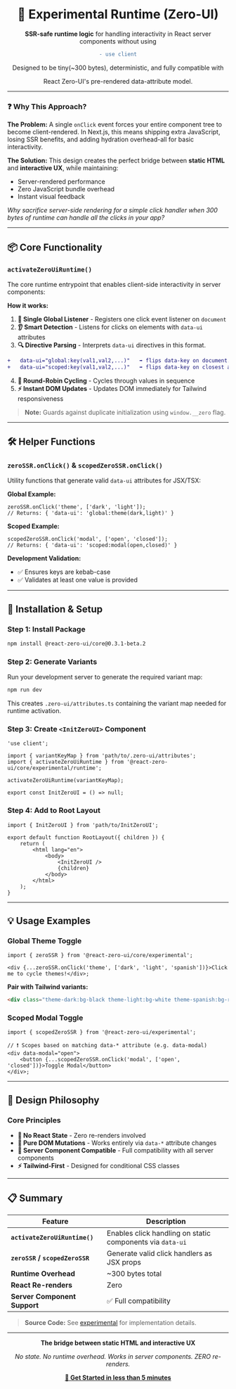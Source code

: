 <div align="center">
<h1> 🧪 Experimental Runtime (Zero-UI) </h1>

**SSR-safe runtime logic** for handling interactivity in React server components without using

```diff
- use client
```

</div>
<div align="center">
Designed to be tiny(~300 bytes), deterministic, and fully compatible with 
	
React Zero-UI's pre-rendered data-attribute model.

</div>

---

### ❓ Why This Approach?

**The Problem:** A single `onClick` event forces your entire component tree to become client-rendered. In Next.js, this means shipping extra JavaScript, losing SSR benefits, and adding hydration overhead-all for basic interactivity.

**The Solution:** This design creates the perfect bridge between **static HTML** and **interactive UX**, while maintaining:

- Server-rendered performance
- Zero JavaScript bundle overhead
- Instant visual feedback

_Why sacrifice server-side rendering for a simple click handler when 300 bytes of runtime can handle all the clicks in your app?_

---

## 📦 Core Functionality

### `activateZeroUiRuntime()`

The core runtime entrypoint that enables client-side interactivity in server components:

**How it works:**

1. **🎯 Single Global Listener** - Registers one click event listener on `document`
2. **👂 Smart Detection** - Listens for clicks on elements with `data-ui` attributes
3. **🔍 Directive Parsing** - Interprets `data-ui` directives in this format.

```diff
+ 	data-ui="global:key(val1,val2,...)"   ➡️ flips data-key on document.body
+ 	data-ui="scoped:key(val1,val2,...)"   ➡️ flips data-key on closest ancestor/self
```

4. **🔄 Round-Robin Cycling** - Cycles through values in sequence
5. **⚡️ Instant DOM Updates** - Updates DOM immediately for Tailwind responsiveness

> **Note:** Guards against duplicate initialization using `window.__zero` flag.

---

## 🛠️ Helper Functions

### `zeroSSR.onClick()` & `scopedZeroSSR.onClick()`

Utility functions that generate valid `data-ui` attributes for JSX/TSX:

**Global Example:**

```tsx
zeroSSR.onClick('theme', ['dark', 'light']);
// Returns: { 'data-ui': 'global:theme(dark,light)' }
```

**Scoped Example:**

```tsx
scopedZeroSSR.onClick('modal', ['open', 'closed']);
// Returns: { 'data-ui': 'scoped:modal(open,closed)' }
```

**Development Validation:**

- ✅ Ensures keys are kebab-case
- ✅ Validates at least one value is provided

---

## 🚀 Installation & Setup

### Step 1: Install Package

```bash
npm install @react-zero-ui/core@0.3.1-beta.2
```

### Step 2: Generate Variants

Run your development server to generate the required variant map:

```bash
npm run dev
```

This creates `.zero-ui/attributes.ts` containing the variant map needed for runtime activation.

### Step 3: Create `<InitZeroUI>` Component

```tsx
'use client';

import { variantKeyMap } from 'path/to/.zero-ui/attributes';
import { activateZeroUiRuntime } from '@react-zero-ui/core/experimental/runtime';

activateZeroUiRuntime(variantKeyMap);

export const InitZeroUI = () => null;
```

### Step 4: Add to Root Layout

```tsx
import { InitZeroUI } from 'path/to/InitZeroUI';

export default function RootLayout({ children }) {
	return (
		<html lang="en">
			<body>
				<InitZeroUI />
				{children}
			</body>
		</html>
	);
}
```

---

## 💡 Usage Examples

### Global Theme Toggle

```tsx
import { zeroSSR } from '@react-zero-ui/core/experimental';

<div {...zeroSSR.onClick('theme', ['dark', 'light', 'spanish'])}>Click me to cycle themes!</div>;
```

**Pair with Tailwind variants:**

```html
<div class="theme-dark:bg-black theme-light:bg-white theme-spanish:bg-red-500">Interactive Server Component!</div>
```

### Scoped Modal Toggle

```tsx
import { scopedZeroSSR } from '@react-zero-ui/experimental';

// ❗️ Scopes based on matching data-* attribute (e.g. data-modal)
<div data-modal="open">
	<button {...scopedZeroSSR.onClick('modal', ['open', 'closed'])}>Toggle Modal</button>
</div>;
```

---

## 🧠 Design Philosophy

### Core Principles

- **🚫 No React State** - Zero re-renders involved
- **🎯 Pure DOM Mutations** - Works entirely via `data-*` attribute changes
- **🔧 Server Component Compatible** - Full compatibility with all server components
- **⚡️ Tailwind-First** - Designed for conditional CSS classes

---

## 📋 Summary

| Feature                         | Description                                               |
| ------------------------------- | --------------------------------------------------------- |
| **`activateZeroUiRuntime()`**   | Enables click handling on static components via `data-ui` |
| **`zeroSSR` / `scopedZeroSSR`** | Generate valid click handlers as JSX props                |
| **Runtime Overhead**            | ~300 bytes total                                          |
| **React Re-renders**            | Zero                                                      |
| **Server Component Support**    | ✅ Full compatibility                                     |

> **Source Code:** See [experimental](/packages/core/src/experimental) for implementation details.

---

<div align="center">

**The bridge between static HTML and interactive UX**

_No state. No runtime overhead. Works in server components. ZERO re-renders._

[**🚀 Get Started in less than 5 minutes**](/#-quick-start)

</div>
